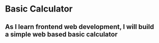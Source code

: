 # Basic Calculator

## As I learn frontend web development, I will build a simple web based basic calculator
